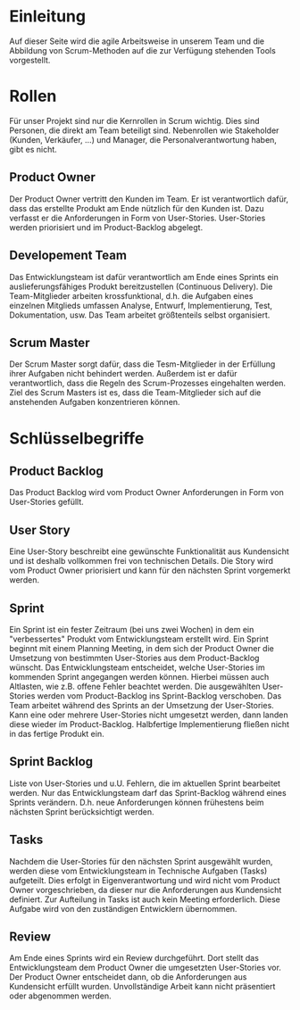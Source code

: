 # Einleitung #

Auf dieser Seite wird die agile Arbeitsweise in unserem Team und die Abbildung von Scrum-Methoden auf die zur Verfügung stehenden Tools vorgestellt.


# Rollen #

Für unser Projekt sind nur die Kernrollen in Scrum wichtig. Dies sind Personen, die direkt am Team beteiligt sind. Nebenrollen wie Stakeholder (Kunden, Verkäufer, ...) und Manager, die Personalverantwortung haben, gibt es nicht.

## Product Owner ##

Der Product Owner vertritt den Kunden im Team. Er ist verantwortlich dafür, dass das erstellte Produkt am Ende nützlich für den Kunden ist. Dazu verfasst er die Anforderungen in Form von User-Stories. User-Stories werden priorisiert und im Product-Backlog abgelegt.

## Developement Team ##

Das Entwicklungsteam ist dafür verantwortlich am Ende eines Sprints ein auslieferungsfähiges Produkt bereitzustellen (Continuous Delivery). Die Team-Mitglieder arbeiten krossfunktional, d.h. die Aufgaben eines einzelnen Mitglieds umfassen Analyse, Entwurf, Implementierung, Test, Dokumentation, usw. Das Team arbeitet größtenteils selbst organisiert.

## Scrum Master ##

Der Scrum Master sorgt dafür, dass die Tesm-Mitglieder in der Erfüllung ihrer Aufgaben nicht behindert werden. Außerdem ist er dafür verantwortlich, dass die Regeln des Scrum-Prozesses eingehalten werden. Ziel des Scrum Masters ist es, dass die Team-Mitglieder sich auf die anstehenden Aufgaben konzentrieren können.

# Schlüsselbegriffe #

## Product Backlog ##

Das Product Backlog wird vom Product Owner Anforderungen in Form von User-Stories gefüllt.

## User Story ##

Eine User-Story beschreibt eine gewünschte Funktionalität aus Kundensicht und ist deshalb vollkommen frei von technischen Details. Die Story wird vom Product Owner priorisiert und kann für den nächsten Sprint vorgemerkt werden.

## Sprint ##

Ein Sprint ist ein fester Zeitraum (bei uns zwei Wochen) in dem ein "verbessertes" Produkt vom Entwicklungsteam erstellt wird. Ein Sprint beginnt mit einem Planning Meeting, in dem sich der Product Owner die Umsetzung von bestimmten User-Stories aus dem Product-Backlog wünscht. Das Entwicklungsteam entscheidet, welche User-Stories im kommenden Sprint angegangen werden können. Hierbei müssen auch Altlasten, wie z.B. offene Fehler beachtet werden. Die ausgewählten User-Stories werden vom Product-Backlog ins Sprint-Backlog verschoben. Das Team arbeitet während des Sprints an der Umsetzung der User-Stories. Kann eine oder mehrere User-Stories nicht umgesetzt werden, dann landen diese wieder ím Product-Backlog. Halbfertige Implementierung fließen nicht in das fertige Produkt ein.

## Sprint Backlog ##

Liste von User-Stories und u.U. Fehlern, die im aktuellen Sprint bearbeitet werden. Nur das Entwicklungsteam darf das Sprint-Backlog während eines Sprints verändern. D.h. neue Anforderungen können frühestens beim nächsten Sprint berücksichtigt werden.

## Tasks ##

Nachdem die User-Stories für den nächsten Sprint ausgewählt wurden, werden diese vom Entwicklungsteam in Technische Aufgaben (Tasks) aufgeteilt. Dies erfolgt in Eigenverantwortung und wird nicht vom Product Owner vorgeschrieben, da dieser nur die Anforderungen aus Kundensicht definiert. Zur Aufteilung in Tasks ist auch kein Meeting erforderlich. Diese Aufgabe wird von den zuständigen Entwicklern übernommen.

## Review ##

Am Ende eines Sprints wird ein Review durchgeführt. Dort stellt das Entwicklungsteam dem Product Owner die umgesetzten User-Stories vor. Der Product Owner entscheidet dann, ob die Anforderungen aus Kundensicht erfüllt wurden. Unvollständige Arbeit kann nicht präsentiert oder abgenommen werden.